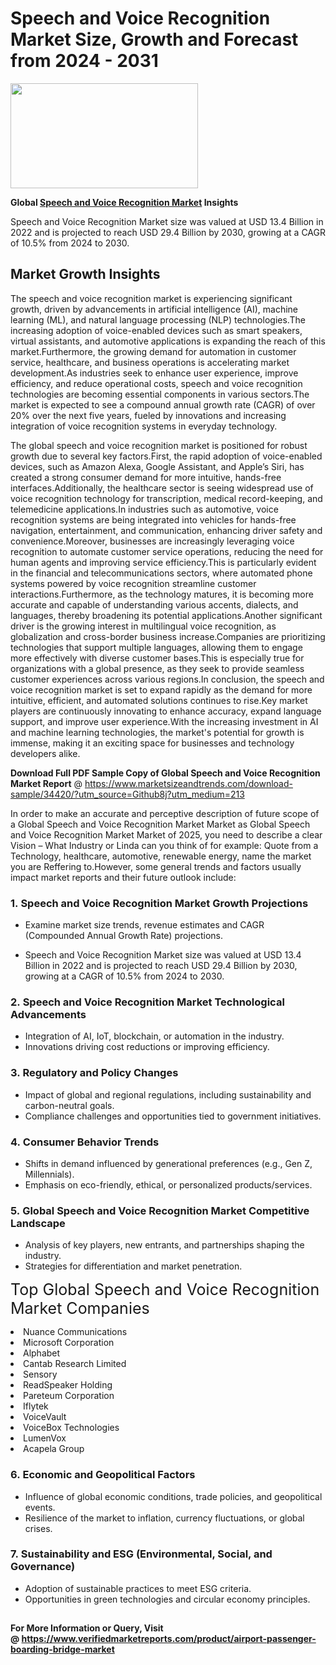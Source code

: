<H1>Speech and Voice Recognition Market Size, Growth and Forecast from 2024 - 2031</H1><img class="aligncenter size-medium wp-image-584254" src="https://thirdeyenews.in/wp-content/uploads/2024/09/Global-Market-Research-300x168.jpeg" alt="" width="300" height="168" /><p><strong>Global&nbsp;<a href="https://www.marketsizeandtrends.com/download-sample/34420/?utm_source=Github8j?utm_medium=213">Speech and Voice Recognition Market</a> Insights</strong></p><p>Speech and Voice Recognition Market size was valued at USD 13.4 Billion in 2022 and is projected to reach USD 29.4 Billion by 2030, growing at a CAGR of 10.5% from 2024 to 2030.</p><p><h2>Market Growth Insights</h2> <p>The speech and voice recognition market is experiencing significant growth, driven by advancements in artificial intelligence (AI), machine learning (ML), and natural language processing (NLP) technologies.The increasing adoption of voice-enabled devices such as smart speakers, virtual assistants, and automotive applications is expanding the reach of this market.Furthermore, the growing demand for automation in customer service, healthcare, and business operations is accelerating market development.As industries seek to enhance user experience, improve efficiency, and reduce operational costs, speech and voice recognition technologies are becoming essential components in various sectors.The market is expected to see a compound annual growth rate (CAGR) of over 20% over the next five years, fueled by innovations and increasing integration of voice recognition systems in everyday technology.</p> <p>The global speech and voice recognition market is positioned for robust growth due to several key factors.First, the rapid adoption of voice-enabled devices, such as Amazon Alexa, Google Assistant, and Apple’s Siri, has created a strong consumer demand for more intuitive, hands-free interfaces.Additionally, the healthcare sector is seeing widespread use of voice recognition technology for transcription, medical record-keeping, and telemedicine applications.In industries such as automotive, voice recognition systems are being integrated into vehicles for hands-free navigation, entertainment, and communication, enhancing driver safety and convenience.Moreover, businesses are increasingly leveraging voice recognition to automate customer service operations, reducing the need for human agents and improving service efficiency.This is particularly evident in the financial and telecommunications sectors, where automated phone systems powered by voice recognition streamline customer interactions.Furthermore, as the technology matures, it is becoming more accurate and capable of understanding various accents, dialects, and languages, thereby broadening its potential applications.Another significant driver is the growing interest in multilingual voice recognition, as globalization and cross-border business increase.Companies are prioritizing technologies that support multiple languages, allowing them to engage more effectively with diverse customer bases.This is especially true for organizations with a global presence, as they seek to provide seamless customer experiences across various regions.In conclusion, the speech and voice recognition market is set to expand rapidly as the demand for more intuitive, efficient, and automated solutions continues to rise.Key market players are continuously innovating to enhance accuracy, expand language support, and improve user experience.With the increasing investment in AI and machine learning technologies, the market's potential for growth is immense, making it an exciting space for businesses and technology developers alike.</p> <p><span class=""><strong>Download Full PDF Sample Copy of Global Speech and Voice Recognition Market Report</strong> @ <a href="https://www.marketsizeandtrends.com/download-sample/34420/?utm_source=Github8j?utm_medium=213" target="_blank">https://www.marketsizeandtrends.com/download-sample/34420/?utm_source=Github8j?utm_medium=213</a></span></p><p>In order to make an accurate and perceptive description of future scope of a Global&nbsp;Speech and Voice Recognition Market Market as Global&nbsp;Speech and Voice Recognition Market Market of 2025, you need to describe a clear Vision &ndash; What Industry or Linda can you think of for example: Quote from a Technology, healthcare, automotive, renewable energy, name the market you are Reffering to.However, some general trends and factors usually impact market reports and their future outlook include:</p><h3>1.&nbsp;<strong>Speech and Voice Recognition Market Growth Projections</strong></h3><ul><li>Examine market size trends, revenue estimates and CAGR (Compounded Annual Growth Rate) projections.</li><li><p>Speech and Voice Recognition Market size was valued at USD 13.4 Billion in 2022 and is projected to reach USD 29.4 Billion by 2030, growing at a CAGR of 10.5% from 2024 to 2030.</p></li></ul><h3>2.&nbsp;<strong>Speech and Voice Recognition Market Technological Advancements</strong></h3><ul><li>Integration of AI, IoT, blockchain, or automation in the industry.</li><li>Innovations driving cost reductions or improving efficiency.</li></ul><h3>3.&nbsp;<strong>Regulatory and Policy Changes</strong></h3><ul><li>Impact of global and regional regulations, including sustainability and carbon-neutral goals.</li><li>Compliance challenges and opportunities tied to government initiatives.</li></ul><h3>4.&nbsp;<strong>Consumer Behavior Trends</strong></h3><ul><li>Shifts in demand influenced by generational preferences (e.g., Gen Z, Millennials).</li><li>Emphasis on eco-friendly, ethical, or personalized products/services.</li></ul><h3>5.&nbsp;<strong>Global Speech and Voice Recognition Market Competitive Landscape</strong></h3><ul><li>Analysis of key players, new entrants, and partnerships shaping the industry.</li><li>Strategies for differentiation and market penetration.</li></ul><p data-pm-slice="1 1 []"><span style="color: inherit; font-family: inherit; font-size: 25px;">Top Global Speech and Voice Recognition Market Companies</span></p><div class="" data-test-id=""><p><li>Nuance Communications</li><li> Microsoft Corporation</li><li> Alphabet</li><li> Cantab Research Limited</li><li> Sensory</li><li> ReadSpeaker Holding</li><li> Pareteum Corporation</li><li> Iflytek</li><li> VoiceVault</li><li> VoiceBox Technologies</li><li> LumenVox</li><li> Acapela Group</li></p></div><h3>6.&nbsp;<strong>Economic and Geopolitical Factors</strong></h3><ul><li>Influence of global economic conditions, trade policies, and geopolitical events.</li><li>Resilience of the market to inflation, currency fluctuations, or global crises.</li></ul><h3>7.&nbsp;<strong>Sustainability and ESG (Environmental, Social, and Governance)</strong></h3><ul><li>Adoption of sustainable practices to meet ESG criteria.</li><li>Opportunities in green technologies and circular economy principles.</li></ul><h2><strong style="font-size: 14px;">For More Information or Query, Visit @&nbsp;</strong><a style="background-color: #ffffff; font-size: 14px;" href="https://www.marketsizeandtrends.com/report/speech-and-voice-recognition-market/" target="_blank">https://www.verifiedmarketreports.com/product/airport-passenger-boarding-bridge-market</a></h2>